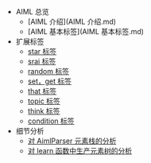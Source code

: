 - AIML 总览
  - [AIML 介绍](AIML 介绍.md)
  - [AIML 基本标签](AIML 基本标签.md)
- 扩展标签
  - [star 标签](star标签.md)
  - [srai 标签](srai标签.md)
  - [random 标签](random标签.md)
  - [set，get 标签](setget标签.md)
  - [that 标签](that标签.md)
  - [topic 标签](topic标签.md)
  - [think 标签](think标签.md)
  - [condition 标签](condition标签.md)
- 细节分析
  - [对 AimlParser 元素栈的分析](aimlparser元素栈分析.md)
  - [对 learn 函数中生产元素树的分析](learn函数生产元素树的分析.md)